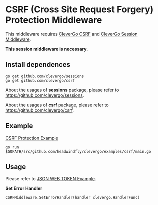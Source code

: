 # CSRF (Cross Site Request Forgery) Protection Middleware
This middleware requires [CleverGo CSRF](https://github.com/clevergo/csrf) and 
[CleverGo Session Middleware](https://github.com/clevergo/middlewares/session).

**This session middleware is necessary.**

## Install dependences
```
go get github.com/clevergo/sessions
go get github.com/clevergo/csrf
```
About the usages of **sessions** package, please refer to https://github.com/clevergo/sessions.

About the usages of **csrf** package, please refer to https://github.com/clevergo/csrf.

## Example
[CSRF Protection Example](/examples/csrf/main.go)
```
go run $GOPATH/src/github.com/headwindfly/clevergo/examples/csrf/main.go
```

## Usage
Please refer to [JSON WEB TOKEN Example](/examples/csrf/main.go).

**Set Error Handler**
```
CSRFMiddleware.SetErrorHandler(handler clevergo.HandlerFunc)
```